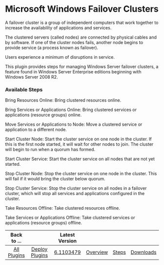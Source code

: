 
# Microsoft Windows Failover Clusters

A failover cluster is a group of independent computers that work together to increase the availability of applications and services.

The clustered servers (called nodes) are connected by physical cables and by software. If one of the cluster nodes fails, another node begins to provide service (a process known as failover).

Users experience a minimum of disruptions in service.

This plugin provides steps for managing Windows Server failover clusters, a feature found in Windows Server Enterprise editions beginning with Windows Server 2008 R2.


### Available Steps

Bring Resources Online: Bring clustered resources online.

Bring Services or Applications Online: Bring clustered services or applications (resource groups) online.

Move Services or Applications to Node: Move a clustered service or application to a different node.

Start Cluster Node: Start the cluster service on one node in the cluster. If this is the first node started, it will wait for other nodes to join. The cluster will begin to run when a quorum has formed.

Start Cluster Service: Start the cluster service on all nodes that are not yet started.

Stop Cluster Node: Stop the cluster service on one node in the cluster. This will fail if it would bring the cluster below quorum.

Stop Cluster Service: Stop the cluster service on all nodes in a failover cluster, which will stop all services and applications configured in the cluster.

Take Resources Offline: Take clustered resources offline.

Take Services or Applications Offline: Take clustered services or applications (resource groups) offline.



|Back to ...||Latest Version||||
| :---: | :---: | :---: | :---: | :---: | :---: |
|[All Plugins](../../index.md)|[Deploy Plugins](../README.md)|[6.1103479](https://raw.githubusercontent.com/UrbanCode/IBM-UCD-PLUGINS/main/files/WindowsFailoverCluster/WindowsFailoverCluster-6.1103479.zip)|[Overview](overview.md)|[Steps](steps.md)|[Downloads](downloads.md)|
